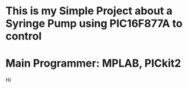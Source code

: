 # This is my Simple Project about a Syringe Pump using PIC16F877A to control
# Main Programmer: MPLAB, PICkit2
Hi
